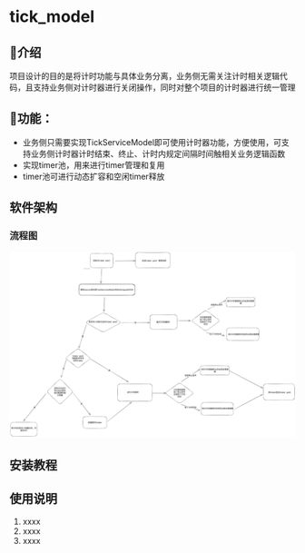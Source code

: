# tick_model

## 📖介绍
项目设计的目的是将计时功能与具体业务分离，业务侧无需关注计时相关逻辑代码，且支持业务侧对计时器进行关闭操作，同时对整个项目的计时器进行统一管理

## 🚀功能：

- 业务侧只需要实现TickServiceModel即可使用计时器功能，方便使用，可支持业务侧计时器计时结束、终止、计时内规定间隔时间触相关业务逻辑函数
- 实现timer池，用来进行timer管理和复用
- timer池可进行动态扩容和空闲timer释放

## 软件架构
### 流程图
![输入图片说明](%E9%A1%B9%E7%9B%AE%E6%B5%81%E7%A8%8B%E5%9B%BE-2024-07-03-1614.png)

## 安装教程


## 使用说明

1.  xxxx
2.  xxxx
3.  xxxx